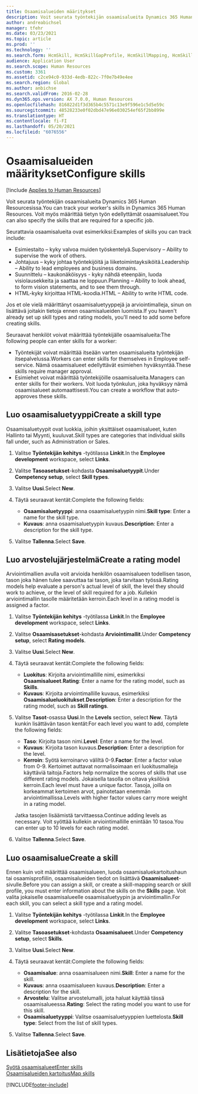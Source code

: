 ```yaml
---
title: Osaamisalueiden määritykset
description: Voit seurata työntekijän osaamisalueita Dynamics 365 Human Resourcesissa. Voit myös määrittää tietyn työn edellyttämät osaamisalueet.
author: andreabichsel
manager: tfehr
ms.date: 03/23/2021
ms.topic: article
ms.prod: ''
ms.technology: ''
ms.search.form: HcmSkill, HcmSkillGapProfile, HcmSkillMapping, HcmSkillType, HcmEmployeeDevelopmentWorkspace
audience: Application User
ms.search.scope: Human Resources
ms.custom: 3361
ms.assetid: c2ce94c0-933d-4edb-822c-7f0e7b49e4ee
ms.search.region: Global
ms.author: anbichse
ms.search.validFrom: 2016-02-28
ms.dyn365.ops.version: AX 7.0.0, Human Resources
ms.openlocfilehash: 816822d1f3d365b4c5571c13e9f596e1c5d5e59c
ms.sourcegitcommit: 48528233e0f02dbd47e96e030254ef65f2bb899e
ms.translationtype: HT
ms.contentlocale: fi-FI
ms.lasthandoff: 05/20/2021
ms.locfileid: "6076556"
---
```

# <a name="configure-skills"></a><span data-ttu-id="23b68-104">Osaamisalueiden määritykset</span><span class="sxs-lookup"><span data-stu-id="23b68-104">Configure skills</span></span>

[!include [Applies to Human Resources](../includes/applies-to-hr.md)]

<span data-ttu-id="23b68-105">Voit seurata työntekijän osaamisalueita Dynamics 365 Human Resourcesissa.</span><span class="sxs-lookup"><span data-stu-id="23b68-105">You can track your worker's skills in Dynamics 365 Human Resources.</span></span> <span data-ttu-id="23b68-106">Voit myös määrittää tietyn työn edellyttämät osaamisalueet.</span><span class="sxs-lookup"><span data-stu-id="23b68-106">You can also specify the skills that are required for a specific job.</span></span>

<span data-ttu-id="23b68-107">Seurattavia osaamisalueita ovat esimerkiksi:</span><span class="sxs-lookup"><span data-stu-id="23b68-107">Examples of skills you can track include:</span></span>

- <span data-ttu-id="23b68-108">Esimiestaito – kyky valvoa muiden työskentelyä.</span><span class="sxs-lookup"><span data-stu-id="23b68-108">Supervisory – Ability to supervise the work of others.</span></span>
- <span data-ttu-id="23b68-109">Johtajuus – kyky johtaa työntekijöitä ja liiketoimintayksiköitä.</span><span class="sxs-lookup"><span data-stu-id="23b68-109">Leadership – Ability to lead employees and business domains.</span></span>
- <span data-ttu-id="23b68-110">Suunnittelu – kaukonäköisyys - kyky nähdä eteenpäin, luoda visiolausekkeita ja saattaa ne loppuun.</span><span class="sxs-lookup"><span data-stu-id="23b68-110">Planning – Ability to look ahead, to form vision statements, and to see them through.</span></span>
- <span data-ttu-id="23b68-111">HTML-kyky kirjoittaa HTML-koodia.</span><span class="sxs-lookup"><span data-stu-id="23b68-111">HTML – Ability to write HTML code.</span></span>

<span data-ttu-id="23b68-112">Jos et ole vielä määrittänyt osaamisaluetyyppejä ja arviointimalleja, sinun on lisättävä joitakin tietoja ennen osaamisalueiden luomista.</span><span class="sxs-lookup"><span data-stu-id="23b68-112">If you haven't already set up skill types and rating models, you'll need to add some before creating skills.</span></span>

<span data-ttu-id="23b68-113">Seuraavat henkilöt voivat määrittää työntekijälle osaamisalueita:</span><span class="sxs-lookup"><span data-stu-id="23b68-113">The following people can enter skills for a worker:</span></span>

- <span data-ttu-id="23b68-114">Työntekijät voivat määrittää itseään varten osaamisalueita työntekijän itsepalvelussa.</span><span class="sxs-lookup"><span data-stu-id="23b68-114">Workers can enter skills for themselves in Employee self-service.</span></span> <span data-ttu-id="23b68-115">Nämä osaamisalueet edellyttävät esimiehen hyväksyntää.</span><span class="sxs-lookup"><span data-stu-id="23b68-115">These skills require manager approval.</span></span>
- <span data-ttu-id="23b68-116">Esimiehet voivat määrittää työntekijöille osaamisalueita.</span><span class="sxs-lookup"><span data-stu-id="23b68-116">Managers can enter skills for their workers.</span></span> <span data-ttu-id="23b68-117">Voit luoda työnkulun, joka hyväksyy nämä osaamisalueet automaattisesti.</span><span class="sxs-lookup"><span data-stu-id="23b68-117">You can create a workflow that auto-approves these skills.</span></span>

## <a name="create-a-skill-type"></a><span data-ttu-id="23b68-118">Luo osaamisaluetyyppi</span><span class="sxs-lookup"><span data-stu-id="23b68-118">Create a skill type</span></span>

<span data-ttu-id="23b68-119">Osaamisaluetyypit ovat luokkia, joihin yksittäiset osaamisalueet, kuten Hallinto tai Myynti, kuuluvat.</span><span class="sxs-lookup"><span data-stu-id="23b68-119">Skill types are categories that individual skills fall under, such as Administration or Sales.</span></span>

1. <span data-ttu-id="23b68-120">Valitse **Työntekijän kehitys** -työtilassa **Linkit**.</span><span class="sxs-lookup"><span data-stu-id="23b68-120">In the **Employee development** workspace, select **Links**.</span></span>

2. <span data-ttu-id="23b68-121">Valitse **Tasoasetukset**-kohdasta **Osaamisaluetyypit**.</span><span class="sxs-lookup"><span data-stu-id="23b68-121">Under **Competency setup**, select **Skill types**.</span></span>

3. <span data-ttu-id="23b68-122">Valitse **Uusi**.</span><span class="sxs-lookup"><span data-stu-id="23b68-122">Select **New**.</span></span>

4. <span data-ttu-id="23b68-123">Täytä seuraavat kentät:</span><span class="sxs-lookup"><span data-stu-id="23b68-123">Complete the following fields:</span></span>

   - <span data-ttu-id="23b68-124">**Osaamisaluetyyppi**: anna osaamisaluetyypin nimi.</span><span class="sxs-lookup"><span data-stu-id="23b68-124">**Skill type**: Enter a name for the skill type.</span></span>
   - <span data-ttu-id="23b68-125">**Kuvaus**: anna osaamisaluetyypin kuvaus.</span><span class="sxs-lookup"><span data-stu-id="23b68-125">**Description**: Enter a description for the skill type.</span></span>

5. <span data-ttu-id="23b68-126">Valitse **Tallenna**.</span><span class="sxs-lookup"><span data-stu-id="23b68-126">Select **Save**.</span></span>

## <a name="create-a-rating-model"></a><span data-ttu-id="23b68-127">Luo arvostelujärjestelmä</span><span class="sxs-lookup"><span data-stu-id="23b68-127">Create a rating model</span></span>

<span data-ttu-id="23b68-128">Arviointimallien avulla voit arvioida henkilön osaamisalueen todellisen tason, tason joka hänen tulee saavuttaa tai tason, joka tarvitaan työssä.</span><span class="sxs-lookup"><span data-stu-id="23b68-128">Rating models help evaluate a person's actual level of skill, the level they should work to achieve, or the level of skill required for a job.</span></span> <span data-ttu-id="23b68-129">Kullekin arviointimallin tasolle määritetään kerroin.</span><span class="sxs-lookup"><span data-stu-id="23b68-129">Each level in a rating model is assigned a factor.</span></span>

1. <span data-ttu-id="23b68-130">Valitse **Työntekijän kehitys** -työtilassa **Linkit**.</span><span class="sxs-lookup"><span data-stu-id="23b68-130">In the **Employee development** workspace, select **Links**.</span></span>

2. <span data-ttu-id="23b68-131">Valitse **Osaamisasetukset**-kohdasta **Arviointimallit**.</span><span class="sxs-lookup"><span data-stu-id="23b68-131">Under **Competency setup**, select **Rating models**.</span></span>

3. <span data-ttu-id="23b68-132">Valitse **Uusi**.</span><span class="sxs-lookup"><span data-stu-id="23b68-132">Select **New**.</span></span>

4. <span data-ttu-id="23b68-133">Täytä seuraavat kentät:</span><span class="sxs-lookup"><span data-stu-id="23b68-133">Complete the following fields:</span></span>

   - <span data-ttu-id="23b68-134">**Luokitus**: Kirjoita arviointimallille nimi, esimerkiksi **Osaamisalueet**.</span><span class="sxs-lookup"><span data-stu-id="23b68-134">**Rating**: Enter a name for the rating model, such as **Skills**.</span></span>
   - <span data-ttu-id="23b68-135">**Kuvaus**: Kirjoita arviointimallille kuvaus, esimerkiksi **Osaamisalueluokitukset**.</span><span class="sxs-lookup"><span data-stu-id="23b68-135">**Description**: Enter a description for the rating model, such as **Skill ratings**.</span></span>

5. <span data-ttu-id="23b68-136">Valitse **Tasot**-osassa **Uusi**.</span><span class="sxs-lookup"><span data-stu-id="23b68-136">In the **Levels** section, select **New**.</span></span> <span data-ttu-id="23b68-137">Täytä kunkin lisättävän tason kentät:</span><span class="sxs-lookup"><span data-stu-id="23b68-137">For each level you want to add, complete the following fields:</span></span>

   - <span data-ttu-id="23b68-138">**Taso**: Kirjoita tason nimi.</span><span class="sxs-lookup"><span data-stu-id="23b68-138">**Level**: Enter a name for the level.</span></span>
   - <span data-ttu-id="23b68-139">**Kuvaus**: Kirjoita tason kuvaus.</span><span class="sxs-lookup"><span data-stu-id="23b68-139">**Description**: Enter a description for the level.</span></span>
   - <span data-ttu-id="23b68-140">**Kerroin**: Syötä kerroinarvo väliltä 0-9.</span><span class="sxs-lookup"><span data-stu-id="23b68-140">**Factor**: Enter a factor value from 0-9.</span></span> <span data-ttu-id="23b68-141">Kertoimet auttavat normalisoimaan eri luokitusmalleja käyttäviä taitoja.</span><span class="sxs-lookup"><span data-stu-id="23b68-141">Factors help normalize the scores of skills that use different rating models.</span></span> <span data-ttu-id="23b68-142">Jokaisella tasolla on oltava yksilöivä kerroin.</span><span class="sxs-lookup"><span data-stu-id="23b68-142">Each level must have a unique factor.</span></span> <span data-ttu-id="23b68-143">Tasoja, joilla on korkeammat kertoimen arvot, painotetaan enemmän arviointimallissa.</span><span class="sxs-lookup"><span data-stu-id="23b68-143">Levels with higher factor values carry more weight in a rating model.</span></span>

   <span data-ttu-id="23b68-144">Jatka tasojen lisäämistä tarvittaessa.</span><span class="sxs-lookup"><span data-stu-id="23b68-144">Continue adding levels as necessary.</span></span> <span data-ttu-id="23b68-145">Voit syöttää kullekin arviointimallille enintään 10 tasoa.</span><span class="sxs-lookup"><span data-stu-id="23b68-145">You can enter up to 10 levels for each rating model.</span></span>

6. <span data-ttu-id="23b68-146">Valitse **Tallenna**.</span><span class="sxs-lookup"><span data-stu-id="23b68-146">Select **Save**.</span></span>

## <a name="create-a-skill"></a><span data-ttu-id="23b68-147">Luo osaamisalue</span><span class="sxs-lookup"><span data-stu-id="23b68-147">Create a skill</span></span>

<span data-ttu-id="23b68-148">Ennen kuin voit määrittää osaamisalueen, luoda osaamisaluekartoitushaun tai osaamisprofiilin, osaamisalueiden tiedot on lisättävä **Osaamisalueet**-sivulle.</span><span class="sxs-lookup"><span data-stu-id="23b68-148">Before you can assign a skill, or create a skill-mapping search or skill profile, you must enter information about the skills on the **Skills** page.</span></span> <span data-ttu-id="23b68-149">Voit valita jokaiselle osaamisalueelle osaamisaluetyypin ja arviointimallin.</span><span class="sxs-lookup"><span data-stu-id="23b68-149">For each skill, you can select a skill type and a rating model.</span></span>

1. <span data-ttu-id="23b68-150">Valitse **Työntekijän kehitys** -työtilassa **Linkit**.</span><span class="sxs-lookup"><span data-stu-id="23b68-150">In the **Employee development** workspace, select **Links**.</span></span>

2. <span data-ttu-id="23b68-151">Valitse **Tasoasetukset**-kohdasta **Osaamisalueet**.</span><span class="sxs-lookup"><span data-stu-id="23b68-151">Under **Competency setup**, select **Skills**.</span></span>

3. <span data-ttu-id="23b68-152">Valitse **Uusi**.</span><span class="sxs-lookup"><span data-stu-id="23b68-152">Select **New**.</span></span>

4. <span data-ttu-id="23b68-153">Täytä seuraavat kentät:</span><span class="sxs-lookup"><span data-stu-id="23b68-153">Complete the following fields:</span></span>

   - <span data-ttu-id="23b68-154">**Osaamisalue**: anna osaamisalueen nimi.</span><span class="sxs-lookup"><span data-stu-id="23b68-154">**Skill**: Enter a name for the skill.</span></span>
   - <span data-ttu-id="23b68-155">**Kuvaus**: anna osaamisalueen kuvaus.</span><span class="sxs-lookup"><span data-stu-id="23b68-155">**Description**: Enter a description for the skill.</span></span>
   - <span data-ttu-id="23b68-156">**Arvostelu**: Valitse arvostelumalli, jota haluat käyttää tässä osaamisalueessa.</span><span class="sxs-lookup"><span data-stu-id="23b68-156">**Rating**: Select the rating model you want to use for this skill.</span></span>
   - <span data-ttu-id="23b68-157">**Osaamisaluetyyppi**: Valitse osaamisaluetyyppien luettelosta.</span><span class="sxs-lookup"><span data-stu-id="23b68-157">**Skill type**: Select from the list of skill types.</span></span>

5. <span data-ttu-id="23b68-158">Valitse **Tallenna**.</span><span class="sxs-lookup"><span data-stu-id="23b68-158">Select **Save**.</span></span>

## <a name="see-also"></a><span data-ttu-id="23b68-159">Lisätietoja</span><span class="sxs-lookup"><span data-stu-id="23b68-159">See also</span></span>

[<span data-ttu-id="23b68-160">Syötä osaamisalueet</span><span class="sxs-lookup"><span data-stu-id="23b68-160">Enter skills</span></span>](hr-develop-enter-skills.md)<br>
[<span data-ttu-id="23b68-161">Osaamisalueiden kartoitus</span><span class="sxs-lookup"><span data-stu-id="23b68-161">Map skills</span></span>](hr-develop-map-skills.md)

[!INCLUDE[footer-include](../includes/footer-banner.md)]